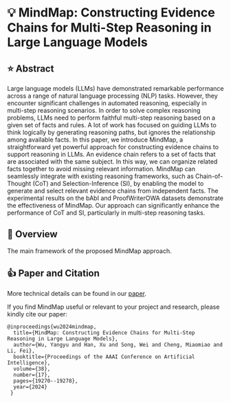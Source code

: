 # :bulb: MindMap: Constructing Evidence Chains for Multi-Step Reasoning in Large Language Models
## :star: Abstract
Large language models (LLMs) have demonstrated remarkable performance across a range of natural language processing (NLP) tasks. 
However, they encounter significant challenges in automated reasoning, especially in multi-step reasoning scenarios.
In order to solve complex reasoning problems, LLMs need to perform faithful multi-step reasoning based on a given set of facts and rules. 
A lot of work has focused on guiding LLMs to think logically by generating reasoning paths, but ignores the relationship among available facts.
In this paper, we introduce MindMap, a straightforward yet powerful approach for constructing evidence chains to support reasoning in LLMs.
An evidence chain refers to a set of facts that are associated with the same subject.
In this way, we can organize related facts together to avoid missing relevant information. 
MindMap can seamlessly integrate with existing reasoning frameworks, such as Chain-of-Thought (CoT) and Selection-Inference (SI), by enabling the model to generate and select relevant evidence chains from independent facts. The experimental results on the bAbI and ProofWriterOWA datasets demonstrate the effectiveness of MindMap. 
Our approach can significantly enhance the performance of CoT and SI, particularly in multi-step reasoning tasks. 
## :bell: Overview
The main framework of the proposed MindMap approach.
## :thumbsup: Paper and Citation
More technical details can be found in our [paper](https://ojs.aaai.org/index.php/AAAI/article/view/29896/31566).

If you find MindMap useful or relevant to your project and research, please kindly cite our paper:
```
@inproceedings{wu2024mindmap,
  title={MindMap: Constructing Evidence Chains for Multi-Step Reasoning in Large Language Models},
  author={Wu, Yangyu and Han, Xu and Song, Wei and Cheng, Miaomiao and Li, Fei},
  booktitle={Proceedings of the AAAI Conference on Artificial Intelligence},
  volume={38},
  number={17},
  pages={19270--19278},
  year={2024}
 }
```
